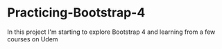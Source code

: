 # Practicing-Bootstrap-4
In this project I'm starting to explore Bootstrap 4 and learning from a few courses on Udem
